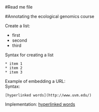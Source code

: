 #Read me file

#Annotating the ecological genomics course

Create a list:   
* first   
* second   
* third   

Syntax for creating a list
```
* item 1   
* item 2   
* item 3   
```

Example of embedding a URL:   
Syntax:
```
[hyperlinked words](http://www.uvm.edu/)
```
Implementation:
[hyperlinked words](http://www.uvm.edu/)
